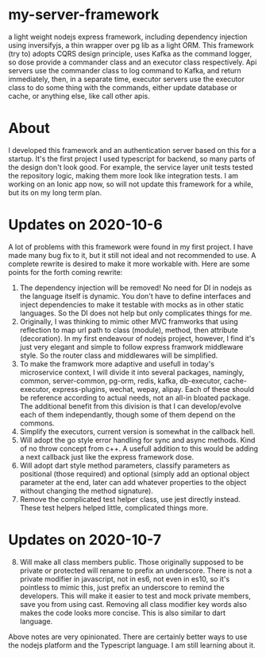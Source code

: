 # my-server-framework
a light weight nodejs express framework, including dependency injection using inversifyjs, a thin wrapper over pg lib as a light ORM. This framework (try to) adopts CQRS design principle, uses Kafka as the command logger, so dose provide a commander class and an executor class respectively. Api servers use the commander class to log command to Kafka, and return immediately, then, in a separate time, executor servers use the executor class to do some thing with the commands, either update database or cache, or anything else, like call other apis.

# About
I developed this framework and an authentication server based on this for a startup. It's the first project I used typescript for backend, so many parts of the design don't look good. For example, the service layer unit tests tested the repository logic, making them more look like integration tests. I am working on an Ionic app now, so will not update this framework for a while, but its on my long term plan.

# Updates on 2020-10-6
A lot of problems with this framework were found in my first project. I have made many bug fix to it, but it still not ideal and not recommended to use. A complete rewrite is desired to make it more workable with. Here are some points for the forth coming rewrite:
1) The dependency injection will be removed! No need for DI in nodejs as the language itself is dynamic. You don't have to define interfaces and inject dependencies to make it testable with mocks as in other static languages. So the DI does not help but only complicates things for me.
2) Originally, I was thinking to mimic other MVC framworks that using reflection to map url path to class (module), method, then attribute (decoration). In my first endeavour of nodejs project, however, I find it's just very elegant and simple to follow express framwork middleware style. So the router class and middlewares will be simplified.
3) To make the framwork more adaptive and usefull in today's microservice context, I will divide it into several packages, namingly, common, server-common, pg-orm, redis, kafka, db-executor, cache-executor, express-plugins, wechat, wepay, alipay. Each of these should be reference according to actual needs, not an all-in bloated package. The additional benefit from this division is that I can develop/evolve each of them independantly, though some of them depend on the commons.
4) Simplify the executors, current version is somewhat in the callback hell.
5) Will adopt the go style error handling for sync and async methods. Kind of no throw concept from c++. A usefull addition to this would be adding a next callback just like the express framework dose.
6) Will adopt dart style method parameters, classify parameters as positional (those required) and optional (simply add an optional object parameter at the end, later can add whatever properties to the object without changing the method signature).
7) Remove the complicated test helper class, use jest directly instead. These test helpers helped little, complicated things more.

# Updates on 2020-10-7
8) Will make all class members public. Those originally supposed to be private or protected will rename to prefix an underscore. There is not a private modifier in javascript, not in es6, not even in es10, so it's pointless to mimic this, just prefix an underscore to remind the developers. This will make it easier to test and mock private members, save you from using <any> cast. Removing all class modifier key words also makes the code looks more concise. This is also similar to dart language.
  
Above notes are very opinionated. There are certainly better ways to use the nodejs platform and the Typescript language. I am still learning about it.
